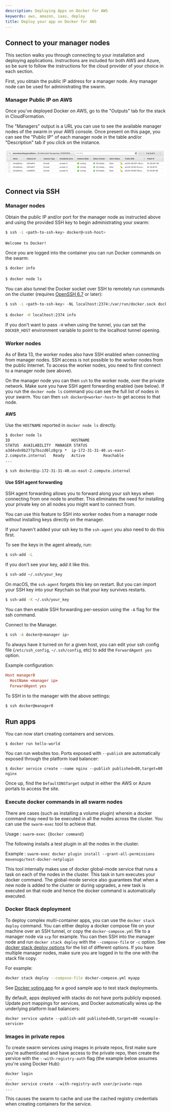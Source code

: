 ```yaml
---
description: Deploying Apps on Docker for AWS
keywords: aws, amazon, iaas, deploy
title: Deploy your app on Docker for AWS
---
```


## Connect to your manager nodes

This section walks you through connecting to your installation and deploying
applications. Instructions are included for both AWS and Azure, so be sure to
follow the instructions for the cloud provider of your choice in each section.

First, you obtain the public IP address for a manager node. Any manager
node can be used for administrating the swarm.

### Manager Public IP on AWS

Once you've deployed Docker on AWS, go to the "Outputs" tab for the stack in
CloudFormation.

The "Managers" output is a URL you can use to see the available manager nodes of
the swarm in your AWS console. Once present on this page, you can see the
"Public IP" of each manager node in the table and/or "Description" tab if you
click on the instance.

![managers](img/managers.png)

## Connect via SSH

### Manager nodes

Obtain the public IP and/or port for the manager node as instructed above and
using the provided SSH key to begin administrating your swarm:

```bash
$ ssh -i <path-to-ssh-key> docker@<ssh-host>

Welcome to Docker!
```

Once you are logged into the container you can run Docker commands on the swarm:

```bash
$ docker info

$ docker node ls
```

You can also tunnel the Docker socket over SSH to remotely run commands on the cluster (requires [OpenSSH 6.7](https://lwn.net/Articles/609321/) or later):

```bash
$ ssh -i <path-to-ssh-key> -NL localhost:2374:/var/run/docker.sock docker@<ssh-host> &

$ docker -H localhost:2374 info
```

If you don't want to pass `-H` when using the tunnel, you can set the `DOCKER_HOST` environment variable to point to the localhost tunnel opening.

### Worker nodes

As of Beta 13, the worker nodes also have SSH enabled when connecting from
manager nodes. SSH access is not possible to the worker nodes from the public
Internet. To access the worker nodes, you need to first connect to a
manager node (see above).

On the manager node you can then `ssh` to the worker node, over the private
network. Make sure you have SSH agent forwarding enabled (see below). If you run
the `docker node ls` command you can see the full list of nodes in your swarm.
You can then `ssh docker@<worker-host>` to get access to that node.

#### AWS

Use the `HOSTNAME` reported in `docker node ls` directly.

```
$ docker node ls
ID                           HOSTNAME                                     STATUS  AVAILABILITY  MANAGER STATUS
a3d4vdn9b277p7bszd0lz8grp *  ip-172-31-31-40.us-east-2.compute.internal   Ready   Active        Reachable
...

$ ssh docker@ip-172-31-31-40.us-east-2.compute.internal
```

#### Use SSH agent forwarding

SSH agent forwarding allows you to forward along your ssh keys when connecting
from one node to another. This eliminates the need for installing your private
key on all nodes you might want to connect from.

You can use this feature to SSH into worker nodes from a manager node without
installing keys directly on the manager.

If your haven't added your ssh key to the `ssh-agent` you also need to do
this first.

To see the keys in the agent already, run:

```bash
$ ssh-add -L
```

If you don't see your key, add it like this.

```bash
$ ssh-add ~/.ssh/your_key
```

On macOS, the `ssh-agent` forgets this key on restart. But
you can import your SSH key into your Keychain so that your key survives
restarts.

```bash
$ ssh-add -K ~/.ssh/your_key
```

You can then enable SSH forwarding per-session using the `-A` flag for the ssh
command.

Connect to the Manager.

```bash
$ ssh -A docker@<manager ip>
```

To always have it turned on for a given host, you can edit your ssh config file
(`/etc/ssh_config`, `~/.ssh/config`, etc) to add the `ForwardAgent yes` option.

Example configuration:

```conf
Host manager0
  HostName <manager ip>
  ForwardAgent yes
```

To SSH in to the manager with the above settings:

```bash
$ ssh docker@manager0
```

## Run apps

You can now start creating containers and services.

    $ docker run hello-world

You can run websites too. Ports exposed with `--publish` are automatically exposed
through the platform load balancer:

    $ docker service create --name nginx --publish published=80,target=80 nginx

Once up, find the `DefaultDNSTarget` output in either the AWS or Azure portals
to access the site.

### Execute docker commands in all swarm nodes

There are cases (such as installing a volume plugin) wherein a docker command may need to be executed in all the nodes across the cluster. You can use the `swarm-exec` tool to achieve that.

Usage : `swarm-exec {Docker command}`

The following installs a test plugin in all the nodes in the cluster.

Example : `swarm-exec docker plugin install --grant-all-permissions
mavenugo/test-docker-netplugin`

This tool internally makes use of docker global-mode service that runs a task on
each of the nodes in the cluster. This task in turn executes your docker
command. The global-mode service also guarantees that when a new node is added
to the cluster or during upgrades, a new task is executed on that node and hence
the docker command is automatically executed.

### Docker Stack deployment

To deploy complex multi-container apps, you can use the `docker stack deploy` command. You can either deploy a docker compose file on your machine over an SSH tunnel, or copy the `docker-compose.yml` file to a manager node via `scp` for example. You can then SSH into the manager node and run `docker stack deploy` with the `--compose-file` or `-c` option. See [docker stack deploy options](/engine/reference/commandline/stack_deploy/#options) for the list of different options. If you have multiple manager nodes, make sure you are logged in to the one with the stack file copy.

For example:

```bash
docker stack deploy --compose-file docker-compose.yml myapp
```

See [Docker voting app](https://github.com/docker/example-voting-app) for a good sample app to test stack deployments.

By default, apps deployed with stacks do not have ports publicly exposed. Update port mappings for services, and Docker automatically wires up the underlying platform load balancers:

    docker service update --publish-add published=80,target=80 <example-service>

### Images in private repos

To create swarm services using images in private repos, first make sure you're
authenticated and have access to the private repo, then create the service with
the `--with-registry-auth` flag (the example below assumes you're using Docker
Hub):

    docker login
    ...
    docker service create --with-registry-auth user/private-repo
    ...

This causes the swarm to cache and use the cached registry credentials when creating containers for the service.
